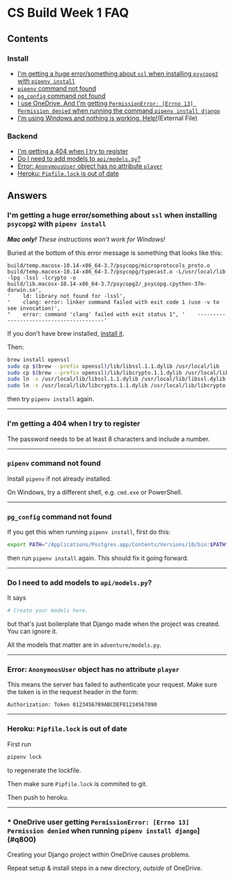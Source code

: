# CS Build Week 1 FAQ

## Contents

### Install

* [I'm getting a huge error/something about `ssl` when installing `psycopg2` with `pipenv install`](#q100)
* [`pipenv` command not found](#q300)
* [`pg_config` command not found](#q400)
* [I use OneDrive. And I'm getting `PermissionError: [Errno 13] Permission denied` when running the command `pipenv install django`](#q800)
* [I'm using Windows and nothing is working.  Help!](https://github.com/LambdaSchool/CS-Build-Week-1/blob/master/WindowsSetup.md)(External File)

### Backend

* [I'm getting a 404 when I try to register](#q200)
* [Do I need to add models to `api/models.py`?](#q500)
* [Error: `AnonymousUser` object has no attribute `player`](#q600)
* [Heroku: `Pipfile.lock` is out of date](#q700)

<!--

-->

## Answers

<a name="q100"></a>
### I'm getting a huge error/something about `ssl` when installing `psycopg2` with `pipenv install`

_**Mac only!** These instructions won't work for Windows!_

Buried at the bottom of this error message is something that looks like this:

```
build/temp.macosx-10.14-x86_64-3.7/psycopg/microprotocols_proto.o
build/temp.macosx-10.14-x86_64-3.7/psycopg/typecast.o -L/usr/local/lib -lpq -lssl -lcrypto -o
build/lib.macosx-10.14-x86_64-3.7/psycopg2/_psycopg.cpython-37m-darwin.so',
'    ld: library not found for -lssl',
'    clang: error: linker command failed with exit code 1 (use -v to see invocation)',
"    error: command 'clang' failed with exit status 1", '    ----------------------------------------'
```

If you don't have brew installed, [install it](https://brew.sh/).

Then:

```sh
brew install openssl
sudo cp $(brew --prefix openssl)/lib/libssl.1.1.dylib /usr/local/lib
sudo cp $(brew --prefix openssl)/lib/libcrypto.1.1.dylib /usr/local/lib
sudo ln -s /usr/local/lib/libssl.1.1.dylib /usr/local/lib/libssl.dylib
sudo ln -s /usr/local/lib/libcrypto.1.1.dylib /usr/local/lib/libcrypto.dylib
```



then try `pipenv install` again.

------------------------------------------------------------------------------

<a name="q200"></a>
### I'm getting a 404 when I try to register

The password needs to be at least 8 characters and include a number.

------------------------------------------------------------------------------

<a name="q300"></a>
### `pipenv` command not found

Install `pipenv` if not already installed.

On Windows, try a different shell, e.g. `cmd.exe` or PowerShell.

------------------------------------------------------------------------------

<a name="q400"></a>
### `pg_config` command not found

If you get this when running `pipenv install`, first do this:

```sh
export PATH="/Applications/Postgres.app/Contents/Versions/10/bin:$PATH"
```

then run `pipenv install` again. This should fix it going forward.

------------------------------------------------------------------------------

<a name="q500"></a>
### Do I need to add models to `api/models.py`?

It says

```python
# Create your models here.
```

but that's just boilerplate that Django made when the project was created. You
can ignore it.

All the models that matter are in `adventure/models.py`.

------------------------------------------------------------------------------

<a name="q600"></a>
### Error: `AnonymousUser` object has no attribute `player`

This means the server has failed to authenticate your request. Make sure the
token is in the request header in the form:

```http
Authorization: Token 0123456789ABCDEF01234567890
```

------------------------------------------------------------------------------

<a name="q700"></a>
### Heroku: `Pipfile.lock` is out of date

First run

```sh
pipenv lock
```

to regenerate the lockfile.

Then make sure `Pipfile.lock` is commited to git.

Then push to heroku.

------------------------------------------------------------------------------

<a name="q800"></a>
### * OneDrive user getting `PermissionError: [Errno 13] Permission denied` when running `pipenv install django`](#q800)

Creating your Django project within OneDrive causes problems.

Repeat setup & install steps in a new directory, _outside_ of OneDrive.


